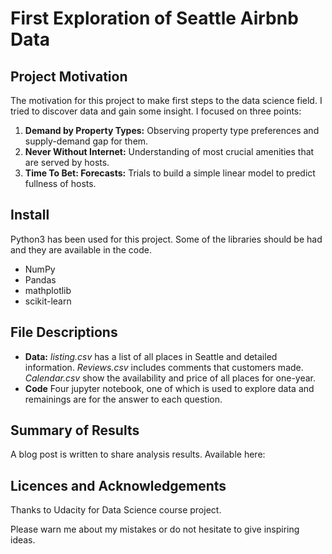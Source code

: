 # First Exploration of Seattle Airbnb Data
## Project Motivation
The motivation for this project to make first steps to the data science field. I tried to discover data and gain some insight. I focused on three points:
1. **Demand by Property Types:** Observing property type preferences and supply-demand gap for them.
1. **Never Without Internet:** Understanding of most crucial amenities that are served by hosts.
1. **Time To Bet: Forecasts:** Trials to build a simple linear model to predict fullness of hosts.
## Install
Python3 has been used for this project. Some of the libraries should be had and they are available in the code.
* NumPy
* Pandas
* mathplotlib
* scikit-learn
## File Descriptions
* **Data:** *listing.csv* has a list of all places in Seattle and detailed information. *Reviews.csv* includes comments that customers made. *Calendar.csv* show the availability and price of all places for one-year.
* **Code** Four jupyter notebook, one of which is used to explore data and remainings are for the answer to each question.
## Summary of Results
A blog post is written to share analysis results. Available here: 
## Licences and Acknowledgements
Thanks to Udacity for Data Science course project.

Please warn me about my mistakes or do not hesitate to give inspiring ideas.
